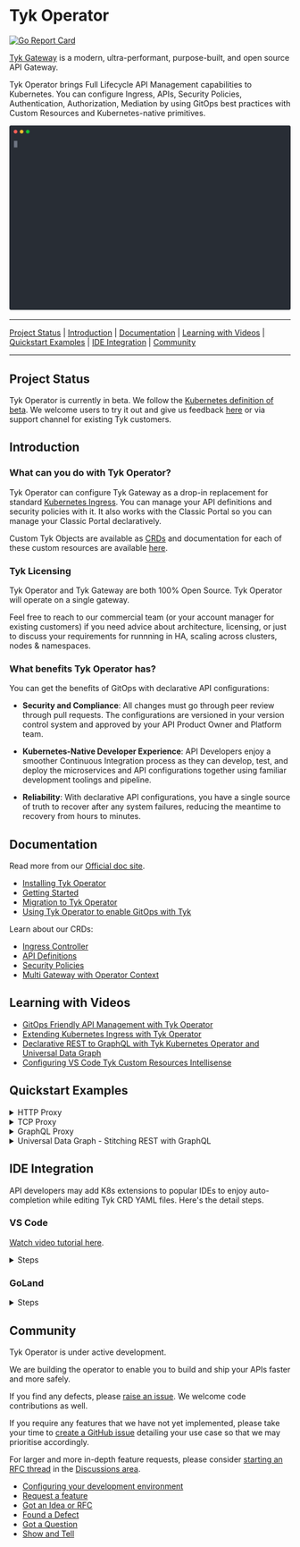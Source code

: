 # Tyk Operator

[![Go Report Card](https://goreportcard.com/badge/github.com/TykTechnologies/tyk-operator)](https://goreportcard.com/report/github.com/TykTechnologies/tyk-operator)

<p>
<a href="https://github.com/TykTechnologies/tyk" target="_blank">
Tyk Gateway</a> is a modern, ultra-performant, purpose-built, and open source API
Gateway.
</p>
<p>
Tyk Operator brings Full Lifecycle API Management capabilities to Kubernetes.
You can configure Ingress, APIs, Security Policies, Authentication, Authorization, Mediation by using GitOps best
practices with Custom Resources and Kubernetes-native primitives.
</p>
<p align="center">
  <img width="600" src="https://raw.githubusercontent.com/TykTechnologies/tyk-operator/master/docs/img/apim.svg">
</p>

---

[Project Status](#project-status) | [Introduction](#introduction) | [Documentation](#documentation) | [Learning with Videos](#learning-with-videos) | [Quickstart Examples](#quickstart-examples) | [IDE Integration](#ide-integration) | [Community](#community)

---

## Project Status
Tyk Operator is currently in beta. We follow the [Kubernetes definition of beta](https://kubernetes.io/docs/reference/command-line-tools-reference/feature-gates/#feature-stages). We welcome users to try it out and give us feedback [here](https://github.com/TykTechnologies/tyk-operator/discussions) or via support channel for existing Tyk customers.


## Introduction

### What can you do with Tyk Operator?

Tyk Operator can configure Tyk Gateway as a drop-in replacement for standard [Kubernetes Ingress](./docs/ingress.md). You can manage your API definitions and security policies with it. It also works with the Classic Portal so you can manage your Classic Portal declaratively.

Custom Tyk Objects are available as [CRDs](https://kubernetes.io/docs/concepts/extend-kubernetes/api-extension/custom-resources/) and documentation for each of these custom resources are available [here](#documentation).

### Tyk Licensing
Tyk Operator and Tyk Gateway are both 100% Open Source. Tyk Operator will operate on a single gateway.

Feel free to reach to our commercial team (or your account manager for existing customers) if you need advice about architecture, licensing, or just to discuss your requirements for runnning in HA, scaling across clusters, nodes & namespaces.

### What benefits Tyk Operator has?

You can get the benefits of GitOps with declarative API configurations:

- **Security and Compliance**: All changes must go through peer review through pull requests. The configurations are versioned in your version control system and approved by your API Product Owner and Platform team.

- **Kubernetes-Native Developer Experience**: API Developers enjoy a smoother Continuous Integration process as they can develop, test, and deploy the microservices and API configurations together using familiar development toolings and pipeline.

- **Reliability**: With declarative API configurations, you have a single source of truth to recover after any system failures, reducing the meantime to recovery from hours to minutes.



## Documentation

Read more from our [Official doc site](https://tyk.io/docs/tyk-operator/).

- [Installing Tyk Operator](https://tyk.io/docs/tyk-stack/tyk-operator/installing-tyk-operator/)
- [Getting Started](https://tyk.io/docs/tyk-stack/tyk-operator/getting-started-tyk-operator/)
- [Migration to Tyk Operator](https://tyk.io/docs/tyk-stack/tyk-operator/migration/)
- [Using Tyk Operator to enable GitOps with Tyk](https://tyk.io/docs/getting-started/key-concepts/gitops-with-tyk/)

Learn about our CRDs:

- [Ingress Controller](./docs/ingress.md)
- [API Definitions](./docs/api_definitions.md)
- [Security Policies](./docs/policies.md)
- [Multi Gateway with Operator Context](./docs/operator_context.md)

## Learning with Videos

- [GitOps Friendly API Management with Tyk Operator](https://youtu.be/AaDnBMrS-2c)
- [Extending Kubernetes Ingress with Tyk Operator](https://youtu.be/jq1a_7bo78w)
- [Declarative REST to GraphQL with Tyk Kubernetes Operator and Universal Data Graph](https://youtu.be/NYzIh8yCJ7M)
- [Configuring VS Code Tyk Custom Resources Intellisense](https://youtu.be/Kdrfp6aAZEU)

## Quickstart Examples

<details><summary>HTTP Proxy</summary>
<p>

```yaml
apiVersion: tyk.tyk.io/v1alpha1
kind: ApiDefinition
metadata:
  name: httpbin
spec:
  name: httpbin
  do_not_track: false
  use_keyless: true
  protocol: http
  active: true
  org_id: acme.com
  proxy:
    target_url: http://httpbin.org
    listen_path: /httpbin
    strip_listen_path: true
```

</p>
</details>

<details><summary>TCP Proxy</summary>
<p>

```yaml
apiVersion: tyk.tyk.io/v1alpha1
kind: ApiDefinition
metadata:
  name: redis-tcp
spec:
  name: redis-tcp
  active: true
  protocol: tcp
  listen_port: 6380
  proxy:
    target_url: tcp://localhost:6379
```

</p>
</details>

<details><summary>GraphQL Proxy</summary>
<p>

```yaml
apiVersion: tyk.tyk.io/v1alpha1
kind: ApiDefinition
metadata:
  name: trevorblades
spec:
  name: trevorblades
  use_keyless: true
  protocol: http
  active: true
  proxy:
    target_url: https://countries.trevorblades.com
    listen_path: /trevorblades
    strip_listen_path: true
  graphql:
    enabled: true
    execution_mode: proxyOnly
    schema: |
      directive @cacheControl(maxAge: Int, scope: CacheControlScope) on FIELD_DEFINITION | OBJECT | INTERFACE

      enum CacheControlScope {
        PUBLIC
        PRIVATE
      }

      type Continent {
        code: ID!
        name: String!
        countries: [Country!]!
      }

      input ContinentFilterInput {
        code: StringQueryOperatorInput
      }

      type Country {
        code: ID!
        name: String!
        native: String!
        phone: String!
        continent: Continent!
        capital: String
        currency: String
        languages: [Language!]!
        emoji: String!
        emojiU: String!
        states: [State!]!
      }

      input CountryFilterInput {
        code: StringQueryOperatorInput
        currency: StringQueryOperatorInput
        continent: StringQueryOperatorInput
      }

      type Language {
        code: ID!
        name: String
        native: String
        rtl: Boolean!
      }

      input LanguageFilterInput {
        code: StringQueryOperatorInput
      }

      type Query {
        continents(filter: ContinentFilterInput): [Continent!]!
        continent(code: ID!): Continent
        countries(filter: CountryFilterInput): [Country!]!
        country(code: ID!): Country
        languages(filter: LanguageFilterInput): [Language!]!
        language(code: ID!): Language
      }

      type State {
        code: String
        name: String!
        country: Country!
      }

      input StringQueryOperatorInput {
        eq: String
        ne: String
        in: [String]
        nin: [String]
        regex: String
        glob: String
      }

      """The `Upload` scalar type represents a file upload."""
      scalar Upload
    playground:
      enabled: true
      path: /playground
```

</p>
</details>

<details><summary>Universal Data Graph - Stitching REST with GraphQL</summary>
<p>

```yaml
apiVersion: tyk.tyk.io/v1alpha1
kind: ApiDefinition
metadata:
  name: udg
spec:
  name: Universal Data Graph Example
  use_keyless: true
  protocol: http
  active: true
  proxy:
    target_url: ""
    listen_path: /udg
    strip_listen_path: true
  graphql:
    enabled: true
    execution_mode: executionEngine
    schema: |
      type Country {
        name: String
        code: String
        restCountry: RestCountry
      }

      type Query {
        countries: [Country]
      }

      type RestCountry {
        altSpellings: [String]
        subregion: String
        population: String
      }
    type_field_configurations:
      - type_name: Query
        field_name: countries
        mapping:
          disabled: false
          path: countries
        data_source:
          kind: GraphQLDataSource
          data_source_config:
            url: "https://countries.trevorblades.com"
            method: POST
            status_code_type_name_mappings: []
      - type_name: Country
        field_name: restCountry
        mapping:
          disabled: true
          path: ""
        data_source:
          kind: HTTPJSONDataSource
          data_source_config:
            url: "https://restcountries.com/v2/alpha/{{ .object.code }}"
            method: GET
            default_type_name: RestCountry
            status_code_type_name_mappings:
              - status_code: 200
    playground:
      enabled: true
      path: /playground
```

</p>
</details>

## IDE Integration

API developers may add K8s extensions to popular IDEs to enjoy auto-completion while editing Tyk CRD YAML files. Here's the detail steps.

### VS Code

[Watch video tutorial here](http://www.youtube.com/watch?v=Kdrfp6aAZEU).

<details><summary>Steps</summary>

1. Go to the following link: <https://marketplace.visualstudio.com/items?itemName=ms-kubernetes-tools.vscode-kubernetes-tools>
2. Click on Install. This will prompt you to open Visual Studios.
3. Click Open Visual Studios at the subsequent prompt. This will open VS Code and take you to the Extensions' section.
4. Click Install in the Kubernetes extension page.

Note: The extension should take effect immediately. In case it doesn't, simply restart VS Code.

</details>

### GoLand

<details><summary>Steps</summary>

1. Open `Plugins` settings following official GoLand documentation <https://www.jetbrains.com/help/go/managing-plugins.html>
2. Install `Kubernetes` plugin (<https://plugins.jetbrains.com/plugin/10485-kubernetes>)
3. Open GoLand `Preferences` as described [here](https://www.jetbrains.com/help/go/settings-preferences-dialog.html),
4. Go to `Languages & Frameworks > Kubernetes`
5. Click `Add URLs` and add `https://raw.githubusercontent.com/TykTechnologies/tyk-operator/{version_tag}/helm/crds/crds.yaml`,
   1. For example, if you would like to use CRDs of `v0.9.0`, replace `{version_tag}` with `v0.9.0` and add <https://raw.githubusercontent.com/TykTechnologies/tyk-operator/v0.9.0/helm/crds/crds.yaml>
   2. Please add CRDs of `master` for latest CRDs, as follows <https://raw.githubusercontent.com/TykTechnologies/tyk-operator/master/helm/crds/crds.yaml>
![goland-support](./docs/img/goland-support.gif)
6. Apply and save changes.

</details>

## Community

Tyk Operator is under active development.

We are building the operator to enable you to build and ship your APIs faster and more safely.

If you find any defects, please [raise an issue](https://github.com/TykTechnologies/tyk-operator/issues/new). We welcome code contributions as well.

If you require any features that we have not yet implemented, please take your time to [create a GitHub issue](https://github.com/TykTechnologies/tyk-operator/issues/new/choose) detailing your use case so that we may prioritise accordingly.

For larger and more in-depth feature requests, please consider [starting an RFC thread](https://github.com/TykTechnologies/tyk-operator/discussions/new) in the [Discussions area](https://github.com/TykTechnologies/tyk-operator/discussions).

- [Configuring your development environment](./docs/development.md)
- [Request a feature](https://github.com/TykTechnologies/tyk-operator/issues)
- [Got an Idea or RFC](https://github.com/TykTechnologies/tyk-operator/discussions/categories/ideas)
- [Found a Defect](https://github.com/TykTechnologies/tyk-operator/issues)
- [Got a Question](https://github.com/TykTechnologies/tyk-operator/discussions/categories/q-a)
- [Show and Tell](https://github.com/TykTechnologies/tyk-operator/discussions/categories/show-and-tell)
